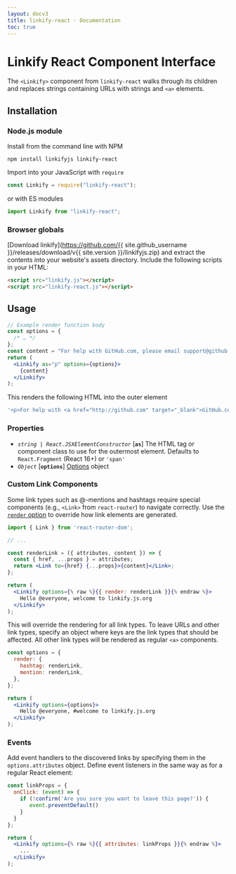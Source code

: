 ```yaml
---
layout: docv3
title: linkify-react · Documentation
toc: true
---
```


# Linkify React Component Interface

The `<Linkify>` component from `linkify-react` walks through its children and
replaces strings containing URLs with strings and `<a>` elements.

## Installation

### Node.js module

Install from the command line with NPM

```
npm install linkifyjs linkify-react
```

Import into your JavaScript with `require`

```js
const Linkify = require("linkify-react");
```

or with ES modules

```js
import Linkify from "linkify-react";
```

### Browser globals

[Download linkify](https://github.com/{{ site.github_username }}/releases/download/v{{ site.version }}/linkifyjs.zip)
and extract the contents into your website's assets directory.
Include the following scripts in your HTML:

```html
<script src="linkify.js"></script>
<script src="linkify-react.js"></script>
```

## Usage

```jsx
// Example render function body
const options = {
  /* … */
};
const content = "For help with GitHub.com, please email support@github.com";
return (
  <Linkify as="p" options={options}>
    {content}
  </Linkify>
);
```

This renders the following HTML into the outer element

```js
'<p>For help with <a href="http://github.com" target="_blank">GitHub.com</a>, please email <a href="mailto:support@github.com">support@github.com</a></p>';
```

### Properties

- _`string | React.JSXElementConstructor`_ [**`as`**] The HTML tag or component class to use for the outermost element. Defaults to `React.Fragment` (React 16+) or `'span'`
- _`Object`_ [**`options`**] [Options](options.html) object

### Custom Link Components

Some link types such as @-mentions and hashtags require special components
(e.g., `<Link>` from `react-router`) to navigate correctly. Use the [`render`
option](options.html#render) to override how link elements are generated.

```jsx
import { Link } from 'react-router-dom';

// ...

const renderLink = ({ attributes, content }) => {
  const { href, ...props } = attributes;
  return <Link to={href} {...props}>{content}</Link>;
};

return (
  <Linkify options={% raw %}{{ render: renderLink }}{% endraw %}>
    Hello @everyone, welcome to linkify.js.org
  </Linkify>
);
```

This will override the rendering for all link types. To leave URLs and other
link types, specify an object where keys are the link types that should be
affected. All other link types will be rendered as regular `<a>` components.

```jsx
const options = {
  render: {
    hashtag: renderLink,
    mention: renderLink,
  },
};

return (
  <Linkify options={options}>
    Hello @everyone, #welcome to linkify.js.org
  </Linkify>
);
```

### Events

Add event handlers to the discovered links by specifying them in the
`options.attributes` object. Define event listeners in the same way as
for a regular React element:

```jsx
const linkProps = {
  onClick: (event) => {
    if (!confirm('Are you sure you want to leave this page?')) {
       event.preventDefault()
    }
  }
};

return (
  <Linkify options={% raw %}{{ attributes: linkProps }}{% endraw %}>
    ...
  </Linkify>
);
```
